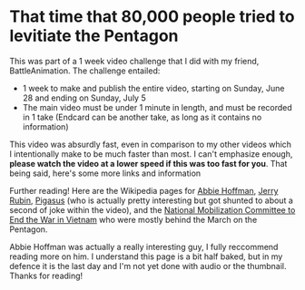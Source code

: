 # That time that 80,000 people tried to levitiate the Pentagon

This was part of a 1 week video challenge that I did with my friend, BattleAnimation. The challenge entailed:
   - 1 week to make and publish the entire video, starting on Sunday, June 28 and ending on Sunday, July 5
   - The main video must be under 1 minute in length, and must be recorded in 1 take (Endcard can be another take, as long as it contains no information)
   
This video was absurdly fast, even in comparison to my other videos which I intentionally make to be much faster than most. I can't emphasize enough, **please watch the video at a lower speed if this was too fast for you**. That being said, here's some more links and information
   
Further reading! Here are the Wikipedia pages for [Abbie Hoffman](https://en.wikipedia.org/wiki/Abbie_Hoffman), [Jerry Rubin](https://en.wikipedia.org/wiki/Jerry_Rubin), [Pigasus](https://en.wikipedia.org/wiki/Pigasus_(politics)) (who is actually pretty interesting but got shunted to about a second of joke within the video), and the [National Mobilization Committee to End the War in Vietnam](https://en.wikipedia.org/wiki/National_Mobilization_Committee_to_End_the_War_in_Vietnam) who were mostly behind the March on the Pentagon. 
   
Abbie Hoffman was actually a really interesting guy, I fully reccommend reading more on him. I understand this page is a bit half baked, but in my defence it is the last day and I'm not yet done with audio or the thumbnail. Thanks for reading!
